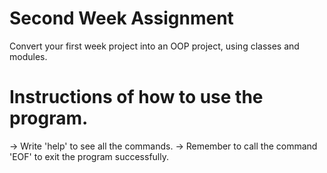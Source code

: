 # Second Week Assignment 

Convert your first week project into an OOP project, using classes and modules. 

# Instructions of how to use the program. 

-> Write 'help' to see all the commands.
-> Remember to call the command 'EOF' to exit the program successfully.
